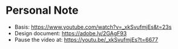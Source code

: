 # Personal Note

- Basis: https://www.youtube.com/watch?v=_xkSvufmjEs&t=23s
- Design document: https://adobe.ly/2GAgF93
- Pause the video at: https://youtu.be/_xkSvufmjEs?t=6677
